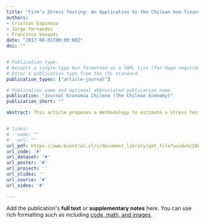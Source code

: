 ```yaml
---
title: "Firm’s Stress Testing: An Application to the Chilean non-financial corporate sector (in Spanish)"
authors:
- Cristian Espinosa
- Jorge Fernandez
- Francisco Vasquez
date: "2017-08-01T00:00:00Z"
doi: ""


# Publication type.
# Accepts a single type but formatted as a YAML list (for Hugo requirements).
# Enter a publication type from the CSL standard.
publication_types: ["article-journal"]

# Publication name and optional abbreviated publication name.
publication: "Journal Economia Chilena (The Chilean Economy)"
publication_short: ""

abstract: This article proposes a methodology to estimate a stress test for the non-financial corporate sector in Chile. This is based on a detailed characterization of individual financial debt of firms, using statistical appendices compiled by the Superintendence of Securities and Insurance, which were validated using administrative records from the Superintendence of Banks and Financial Institutions and the Central Bank of Chile.


# links:
# - name: ""
#   url: ""
url_pdf: https://www.bcentral.cl/c/document_library/get_file?uuid=5c268999-b247-c67d-3c77-6a2fec5cf4d5&groupId=33528
url_code: '#'
url_dataset: '#'
url_poster: '#'
url_project: ''
url_slides: ''
url_source: '#'
url_video: '#'

---
```


Add the publication's **full text** or **supplementary notes** here. You can use rich formatting such as including [code, math, and images](https://docs.hugoblox.com/content/writing-markdown-latex/).
